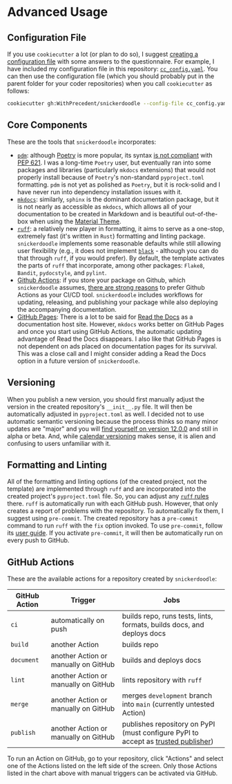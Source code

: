 # Advanced Usage

## Configuration File

If you use `cookiecutter` a lot (or plan to do so), I suggest [creating a configuration file](https://cookiecutter.readthedocs.io/en/2.3.0/advanced/user_config.html) with some answers to the questionnaire. For example, I have included my configuration file in this repository: [`cc_config.yaml`](https://github.com/WithPrecedent/snickerdoodle/blob/main/cc_config.yaml). You can then use the configuration file (which you should probably put in the parent folder for your coder repositories) when you call `cookiecutter` as follows:

```sh
cookiecutter gh:WithPrecedent/snickerdoodle --config-file cc_config.yaml
```

## Core Components

These are the tools that `snickerdoodle` incorporates:

* [`pdm`](https://pdm.fming.dev/latest/): although [Poetry](https://python-poetry.org/) is more popular, its syntax [is not compliant](https://github.com/python-poetry/roadmap/issues/3) with [PEP 621](https://peps.python.org/pep-0621/). I was a long-time `Poetry` user, but eventually ran into some packages and libraries (particularly `mkdocs` extensions) that would not properly install because of `Poetry`'s non-standard `pyproject.toml` formatting. `pdm` is not yet as polished as `Poetry`, but it is rock-solid and I have never run into dependency installation issues with it.
* [`mkdocs`](https://www.mkdocs.org/): similarly, `sphinx` is the dominant documentation package, but it is not nearly as accessible as `mkdocs`, which allows all of your documentation to be created in Markdown and is beautiful out-of-the-box when using the [Material Theme](https://squidfunk.github.io/mkdocs-material/).
* [`ruff`](https://github.com/astral-sh/ruff): a relatively new player in formatting, it aims to serve as a one-stop, extremely fast (it's written in `Rust`) formatting and linting package. `snickerdoodle` implements some reasonable defaults while still allowing user flexibility (e.g., it does not implement [`black`](https://github.com/psf/black) - although you can do that through `ruff`, if you would prefer). By default, the template activates the parts of `ruff` that incorporate, among other packages: `Flake8`, `Bandit`, `pydocstyle`, and `pylint`.
* [Github Actions](https://github.com/features/actions): if you store your package on Github, which `snickerdoodle` assumes, [there are strong reasons](https://resources.github.com/devops/tools/automation/actions/) to prefer Github Actions as your CI/CD tool. `snickerdoodle` includes workflows for updating, releasing, and publishing your package while also deploying the accompanying documentation.
* [GitHub Pages](https://pages.github.com/): There is a lot to be said for [Read the Docs](https://readthedocs.com) as a documentation host site. However, `mkdocs` works better on GitHub Pages and once you start using GitHub Actions, the automatic updating advantage of Read the Docs disappears. I also like that GitHub Pages is not dependent on ads placed on documentation pages for its survival. This was a close call and I might consider adding a Read the Docs option in a future version of `snickerdoodle`.

## Versioning

When you publish a new version, you should first manually adjust the version in the created repository's `__init__.py` file. It will then be automatically adjusted in `pyproject.toml` as well. I decided not to use automatic semantic versioning because the process thinks so many minor updates are "major" and you will [find yourself on version 12.0.0](https://hynek.me/articles/semver-will-not-save-you/) and still in alpha or beta. And, while [calendar versioning](https://calver.org/) makes sense, it is alien and confusing to users unfamiliar with it.

## Formatting and Linting

All of the formatting and linting options (of the created project, not the
template) are implemented through `ruff` and are incorporated into the created
project's `pyproject.toml` file. So, you can adjust any [`ruff`
rules](https://beta.ruff.rs/docs/rules/) there. `ruff` is automatically run with
each GitHub push. However, that only creates a report of problems with the
repository. To automatically fix them, I suggest using `pre-commit`. The created
repository has a `pre-commit` command to run `ruff` with the `fix` option
invoked. To use `pre-commit`, follow its [user
guide](https://pre-commit.com/#usage). If you activate `pre-commit`, it will then be automatically run on every push to GitHub.

## GitHub Actions

These are the available actions for a repository created by `snickerdoodle`:

| GitHub Action | Trigger | Jobs |
| --- | --- | --- |
| `ci` | automatically on push | builds repo, runs tests, lints, formats, builds docs, and deploys docs |
| `build` | another Action | builds repo |
| `document` | another Action or manually on GitHub| builds and deploys docs |
| `lint` | another Action or manually on GitHub | lints repository with `ruff` |
| `merge` | another Action or manually on GitHub | merges `development` branch into `main` (currently untested Action) |
| `publish` | another Action or manually on GitHub | publishes repository on PyPI (must configure PyPI to accept as [trusted publisher](https://docs.pypi.org/trusted-publishers/adding-a-publisher/)) |

To run an Action on GitHub, go to your repository, click "Actions" and select
one of the Actions listed on the left side of the screen. Only those Actions
listed in the chart above with manual triggers can be activated via GitHub.